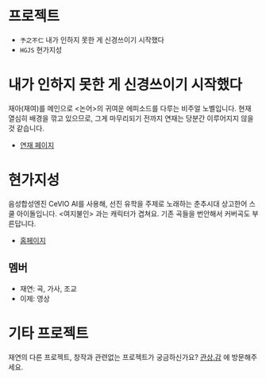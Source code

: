 
# 프로젝트

* `予之不仁` 내가 인하지 못한 게 신경쓰이기 시작했다
* `HGJS` 현가지성

# 내가 인하지 못한 게 신경쓰이기 시작했다

재아(재여)를 메인으로 <논어>의 귀여운 에피소드를 다루는 비주얼 노벨입니다. 현재 열심히 배경을 깎고 있으므로, 그게 마무리되기 전까지 연재는 당분간 이루어지지 않을 것 같습니다.

* [연재 페이지](https://yuzhiburen.peacht.art)

# 현가지성

음성합성엔진 CeVIO AI를 사용해, 선진 유학을 주제로 노래하는 춘추시대 상고한어 스쿨 아이돌입니다. <여지불인> 과는 캐릭터가 겹쳐요. 기존 곡들을 번안해서 커버곡도 부른답니다.

* [홈페이지](https://hgjs.peacht.art)

## 멤버

* 재연: 곡, 가사, 조교
* 이제: 영상

# 기타 프로젝트

재연의 다른 프로젝트, 창작과 관련없는 프로젝트가 궁금하신가요? [관상.감](https://gwansangg.am) 에 방문해주세요.
